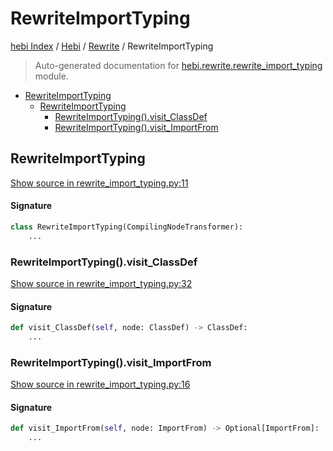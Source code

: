 # RewriteImportTyping

[hebi Index](../../README.md#hebi-index) /
[Hebi](../index.md#hebi) /
[Rewrite](./index.md#rewrite) /
RewriteImportTyping

> Auto-generated documentation for [hebi.rewrite.rewrite_import_typing](https://github.com/ImperatorLang/hebi/blob/master/hebi/rewrite/rewrite_import_typing.py) module.

- [RewriteImportTyping](#rewriteimporttyping)
  - [RewriteImportTyping](#rewriteimporttyping-1)
    - [RewriteImportTyping().visit_ClassDef](#rewriteimporttyping()visit_classdef)
    - [RewriteImportTyping().visit_ImportFrom](#rewriteimporttyping()visit_importfrom)

## RewriteImportTyping

[Show source in rewrite_import_typing.py:11](https://github.com/ImperatorLang/hebi/blob/master/hebi/rewrite/rewrite_import_typing.py#L11)

#### Signature

```python
class RewriteImportTyping(CompilingNodeTransformer):
    ...
```

### RewriteImportTyping().visit_ClassDef

[Show source in rewrite_import_typing.py:32](https://github.com/ImperatorLang/hebi/blob/master/hebi/rewrite/rewrite_import_typing.py#L32)

#### Signature

```python
def visit_ClassDef(self, node: ClassDef) -> ClassDef:
    ...
```

### RewriteImportTyping().visit_ImportFrom

[Show source in rewrite_import_typing.py:16](https://github.com/ImperatorLang/hebi/blob/master/hebi/rewrite/rewrite_import_typing.py#L16)

#### Signature

```python
def visit_ImportFrom(self, node: ImportFrom) -> Optional[ImportFrom]:
    ...
```
